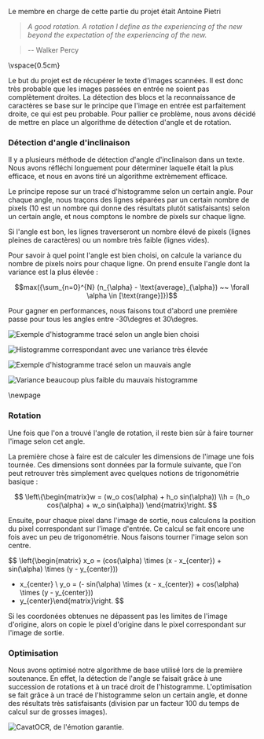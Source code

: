 Le membre en charge de cette partie du projet était Antoine Pietri

> *A good rotation. A rotation I define as the experiencing of the new beyond
> the expectation of the experiencing of the new.*

> -- Walker Percy

\vspace{0.5cm}

Le but du projet est de récupérer le texte d'images scannées. Il est donc très
probable que les images passées en entrée ne soient pas complètement droites.
La détection des blocs et la reconnaissance de caractères se base sur le
principe que l'image en entrée est parfaitement droite, ce qui est peu
probable.
Pour pallier ce problème, nous avons décidé de mettre en place un algorithme de
détection d'angle et de rotation.

### Détection d'angle d'inclinaison

Il y a plusieurs méthode de détection d'angle d'inclinaison dans un texte. Nous
avons réfléchi longuement pour déterminer laquelle était la plus efficace, et
nous en avons tiré un algorithme extrèmement efficace.

Le principe repose sur un tracé d'histogramme selon un certain angle. Pour
chaque angle, nous traçons des lignes séparées par un certain nombre de pixels
(10 est un nombre qui donne des résultats plutôt satisfaisants) selon un
certain angle, et nous comptons le nombre de pixels sur chaque ligne.

Si l'angle est bon, les lignes traverseront un nombre élevé de pixels (lignes
pleines de caractères) ou un nombre très faible (lignes vides).

Pour savoir à quel point l'angle est bien choisi, on calcule la variance du
nombre de pixels noirs pour chaque ligne. On prend ensuite l'angle dont la
variance est la plus élevée :

$$max({\sum_{n=0}^{N} (n_{\alpha} - \text{average}_{\alpha}) ~~ 
\forall \alpha \in [\text{range}]})$$

Pour gagner en performances, nous faisons tout d'abord une première passe pour
tous les angles entre -30\degres et 30\degres.

![Exemple d'histogramme tracé selon un angle bien
choisi](images/threelines2.png)

![Histogramme correspondant avec une variance très
élevée](images/threeproj.png)

![Exemple d'histogramme tracé selon un mauvais angle](images/zerolines2.png)

![Variance beaucoup plus faible du mauvais histogramme](images/zeroproj.png)


\newpage

### Rotation

Une fois que l'on a trouvé l'angle de rotation, il reste bien sûr à faire
tourner l'image selon cet angle.

La première chose à faire est de calculer les dimensions de l'image une fois
tournée. Ces dimensions sont données par la formule suivante, que l'on peut
retrouver très simplement avec quelques notions de trigonométrie basique :

$$
\left\{\begin{matrix}w = (w_o cos(\alpha) + h_o sin(\alpha))
\\h = (h_o cos(\alpha) + w_o sin(\alpha))
\end{matrix}\right.
$$

Ensuite, pour chaque pixel dans l'image de sortie, nous calculons la position
du pixel correspondant sur l'image d'entrée. Ce calcul se fait encore une fois
avec un peu de trigonométrie. Nous faisons tourner l'image selon son centre.

$$
\left\{\begin{matrix}
x_o =
(cos(\alpha) \times (x - x_{center}) +
sin(\alpha) \times (y - y_{center}))
+ x_{center} \\
y_o =
(- sin(\alpha) \times (x - x_{center}) +
cos(\alpha) \times (y - y_{center}))
+ y_{center}\end{matrix}\right.
$$

Si les coordonées obtenues ne dépassent pas les limites de l'image d'origine,
alors on copie le pixel d'origine dans le pixel correspondant sur l'image de
sortie.


### Optimisation

Nous avons optimisé notre algorithme de base utilisé lors de la première
soutenance. En effet, la détection de l'angle se faisait grâce à une succession
de rotations et à un tracé droit de l'histogramme. L'optimisation se fait grâce
à un tracé de l'histogramme selon un certain angle, et donne des résultats très
satisfaisants (division par un facteur 100 du temps de calcul sur de grosses
images).

![CavatOCR, de l'émotion garantie.](images/biatch5.jpg)
